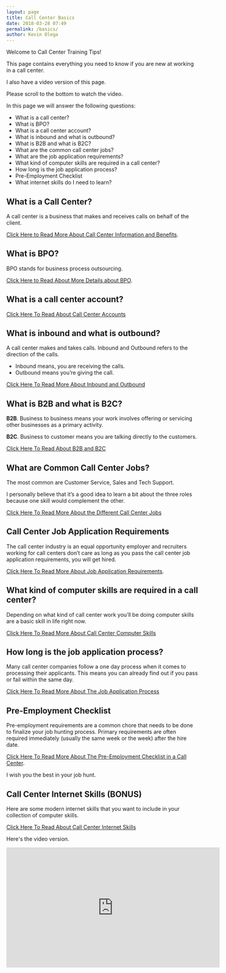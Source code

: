 ```yaml
--- 
layout: page
title: Call Center Basics
date: 2018-03-28 07:49
permalink: /basics/
author: Kevin Olega 
--- 
```

Welcome to Call Center Training Tips!

This page contains everything you need to know if you are new at working in a call center.

I also have a video version of this page. 

Please scroll to the bottom to watch the video.

In this page we will answer the following questions:

- What is a call center?
- What is BPO?
- What is a call center account?
- What is inbound and what is outbound?
- What is B2B and what is B2C?
- What are the common call center jobs?
- What are the job application requirements?
- What kind of computer skills are required in a call center?
- How long is the job application process?
- Pre-Employment Checklist
- What internet skills do I need to learn?

## What is a Call Center?

A call center is a business that makes and receives calls on behalf of the client.

[Click Here to Read More About Call Center Information and Benefits](https://callcentertrainingtips.com/call-center-definition/).

## What is BPO?

BPO stands for business process outsourcing.

[Click Here to Read About More Details about BPO](https://callcentertrainingtips.com/bpo-definition/).

## What is a call center account?

[Click Here To Read About Call Center Accounts](https://callcentertrainingtips.com/call-center-account/)

## What is inbound and what is outbound?

A call center makes and takes calls. Inbound and Outbound refers to the direction of the calls.

- Inbound means, you are receiving the calls.
- Outbound means you’re giving the call.

[Click Here To Read More About Inbound and Outbound](https://callcentertrainingtips.com/inbound-outbound/)

## What is B2B and what is B2C?

**B2B**. Business to business means your work involves offering or servicing other businesses as a primary activity.

**B2C**. Business to customer means you are talking directly to the customers.

[Click Here To Read About B2B and B2C](https://callcentertrainingtips.com/B2B-B2C/)

## What are Common Call Center Jobs?

The most common are Customer Service, Sales and Tech Support.

I personally believe that it’s a good idea to learn a bit about the three roles because one skill would complement the other.

[Click Here To Read More About the Different Call Center Jobs](https://callcentertrainingtips.com/common-jobs)

## Call Center Job Application Requirements

The call center industry is an equal opportunity employer and recruiters working for call centers don’t care as long as you pass the call center job application requirements, you will get hired.

[Click Here To Read More About Job Application Requirements](https://callcentertrainingtips.com/basic-requirements/).

## What kind of computer skills are required in a call center?

Depending on what kind of call center work you’ll be doing computer skills are a basic skill in life right now. 

[Click Here To Read More About Call Center Computer Skills](https://callcentertrainingtips.com/computer-skills/)

## How long is the job application process?

Many call center companies follow a one day process when it comes to processing their applicants. This means you can already find out if you pass or fail within the same day. 

[Click Here To Read More About The Job Application Process](https://callcentertrainingtips.com/long-process/)

## Pre-Employment Checklist

Pre-employment requirements are a common chore that needs to be done to finalize your job hunting process. Primary requirements are often required immediately (usually the same week or the week) after the  hire date.

[Click Here To Read More About The Pre-Employment Checklist in a Call Center](https://callcentertrainingtips.com/employment-checklist/).

I wish you the best in your job hunt.

## Call Center Internet Skills (BONUS)

Here are some modern internet skills that you want to include in your collection of computer skills.

[Click Here To Read About Call Center Internet Skills](https://callcentertrainingtips.com/internet-skills/)

Here's the video version.

<iframe width="560" height="315" src="https://www.youtube.com/embed/w3uha9dioDw" frameborder="0" allow="autoplay; encrypted-media" allowfullscreen></iframe>